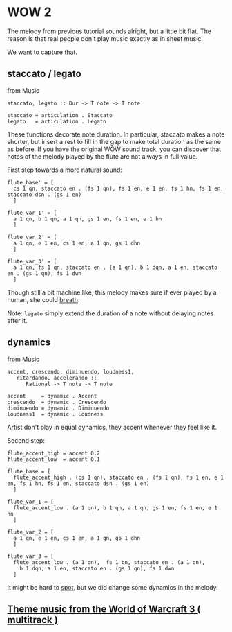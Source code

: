 WOW 2
======

The melody from previous tutorial sounds alright, but a little bit flat. The reason is that real people don't play music exactly as in sheet music. 

We want to capture that.

staccato / legato
-------------------

from Music

	staccato, legato :: Dur -> T note -> T note
	
	staccato = articulation . Staccato
	legato   = articulation . Legato
	
These functions decorate note duration. In particular, staccato makes a note shorter, but insert a rest to fill in the gap to make total duration as the same as before. If you have the original WOW sound track, you can discover that notes of the melody played by the flute are not always in full value.

First step towards a more natural sound:

	flute_base' = [
	  cs 1 qn, staccato en . (fs 1 qn), fs 1 en, e 1 en, fs 1 hn, fs 1 en, staccato dsn . (gs 1 en)
	  ]

	flute_var_1' = [
	  a 1 qn, b 1 qn, a 1 qn, gs 1 en, fs 1 en, e 1 hn
	  ]
  
	flute_var_2' = [
	  a 1 qn, e 1 en, cs 1 en, a 1 qn, gs 1 dhn
	  ]
  
	flute_var_3' = [
	  a 1 qn, fs 1 qn, staccato en . (a 1 qn), b 1 dqn, a 1 en, staccato en . (gs 1 qn), fs 1 dwn
	  ]

Though still a bit machine like, this melody makes sure if ever played by a human, she could [breath](../midi/wow_2/wow_2_1.midi?raw=true).

Note: `legato` simply extend the duration of a note without delaying notes after it.

dynamics
---------

from Music

	accent, crescendo, diminuendo, loudness1,
	   ritardando, accelerando ::
	      Rational -> T note -> T note
    
	accent     = dynamic . Accent
	crescendo  = dynamic . Crescendo
	diminuendo = dynamic . Diminuendo
	loudness1  = dynamic . Loudness

Artist don't play in equal dynamics, they accent whenever they feel like it.

Second step:

	flute_accent_high = accent 0.2
	flute_accent_low  = accent 0.1

	flute_base = [
	  flute_accent_high . (cs 1 qn), staccato en . (fs 1 qn), fs 1 en, e 1 en, fs 1 hn, fs 1 en, staccato dsn . (gs 1 en)
	  ]

	flute_var_1 = [
	  flute_accent_low . (a 1 qn), b 1 qn, a 1 qn, gs 1 en, fs 1 en, e 1 hn
	  ]

	flute_var_2 = [
	  a 1 qn, e 1 en, cs 1 en, a 1 qn, gs 1 dhn
	  ]

	flute_var_3 = [
	  flute_accent_low . (a 1 qn),  fs 1 qn, staccato en . (a 1 qn), 
	    b 1 dqn, a 1 en, staccato en . (gs 1 qn), fs 1 dwn
	  ]

It might be hard to [spot](../midi/wow_2/wow_2_2.midi?raw=true), but we did change some dynamics in the melody.

## [Theme music from the World of Warcraft 3 ( multitrack )](wow_3.markdown)